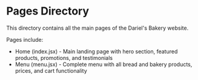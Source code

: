 # Pages Directory

This directory contains all the main pages of the Dariel's Bakery website.

Pages include:
- Home (index.jsx) - Main landing page with hero section, featured products, promotions, and testimonials
- Menu (menu.jsx) - Complete menu with all bread and bakery products, prices, and cart functionality
